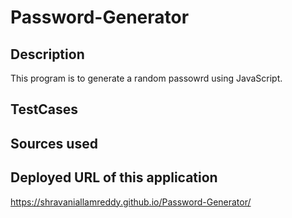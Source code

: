 # Password-Generator

## Description

This program is to generate a random passowrd using JavaScript.

## TestCases


## Sources used



## Deployed URL of this application

https://shravaniallamreddy.github.io/Password-Generator/
